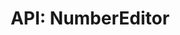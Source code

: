 ---
comment: "/**\n * A simple number editor\n *\n * @description Example:\n * <pre>\n * {\n *     \"myNumber\": {\n *         \"label\": \"My number\",\n *         \"tabId\": \"content\",\n *         \"schemaId\": \"number\",\n *         \"config\": {\n *             \"step\": 0.5\n *         }\n *     }\n * }\n * </pre>\n *\n * @memberof HashBrown.Client.Views.Editors.FieldEditors\n */"
meta:
    range:
        - 403
        - 4178
    filename: NumberEditor.js
    lineno: 24
    columnno: 0
    path: /home/mrzapp/Development/Web/hashbrown-cms/src/Client/Views/Editors/FieldEditors
    code:
        id: astnode100017406
        name: NumberEditor
        type: ClassDeclaration
        paramnames:
            - params
classdesc: 'A simple number editor'
description: 'A simple number editor'
memberof: HashBrown.Client.Views.Editors.FieldEditors
name: NumberEditor
longname: HashBrown.Client.Views.Editors.FieldEditors.NumberEditor
kind: class
scope: static
params: []
methods:
    -
        comment: "/**\n     * Event: Change\n     */"
        meta:
            range:
                - 564
                - 679
            filename: NumberEditor.js
            lineno: 34
            columnno: 4
            path: /home/mrzapp/Development/Web/hashbrown-cms/src/Client/Views/Editors/FieldEditors
            code:
                id: astnode100017424
                name: 'NumberEditor#onChange'
                type: MethodDefinition
                paramnames: []
            vars:
                "": null
        description: 'Event: Change'
        name: onChange
        longname: 'HashBrown.Client.Views.Editors.FieldEditors.NumberEditor#onChange'
        kind: function
        memberof: HashBrown.Client.Views.Editors.FieldEditors.NumberEditor
        scope: instance
        params: []
    -
        comment: "/**\n     * Renders the config editor\n     *\n     * @param {Object} config\n     *\n     * @returns {HTMLElement} Element\n     */"
        meta:
            range:
                - 819
                - 3505
            filename: NumberEditor.js
            lineno: 47
            columnno: 4
            path: /home/mrzapp/Development/Web/hashbrown-cms/src/Client/Views/Editors/FieldEditors
            code:
                id: astnode100017450
                name: NumberEditor.renderConfigEditor
                type: MethodDefinition
                paramnames:
                    - config
            vars:
                "": null
        description: 'Renders the config editor'
        params:
            -
                type:
                    names:
                        - Object
                name: config
        returns:
            -
                type:
                    names:
                        - HTMLElement
                description: Element
        name: renderConfigEditor
        longname: HashBrown.Client.Views.Editors.FieldEditors.NumberEditor.renderConfigEditor
        kind: function
        memberof: HashBrown.Client.Views.Editors.FieldEditors.NumberEditor
        scope: static
    -
        comment: "/**\n     * Renders this editor\n     */"
        meta:
            range:
                - 3554
                - 4176
            filename: NumberEditor.js
            lineno: 115
            columnno: 4
            path: /home/mrzapp/Development/Web/hashbrown-cms/src/Client/Views/Editors/FieldEditors
            code:
                id: astnode100017699
                name: 'NumberEditor#template'
                type: MethodDefinition
                paramnames: []
            vars:
                "": null
        description: 'Renders this editor'
        name: template
        longname: 'HashBrown.Client.Views.Editors.FieldEditors.NumberEditor#template'
        kind: function
        memberof: HashBrown.Client.Views.Editors.FieldEditors.NumberEditor
        scope: instance
        params: []
shortname: NumberEditor
layout: docPage
permalink: /docs/hashbrown/client/views/editors/fieldeditors/numbereditor/
title: 'API: NumberEditor'

---